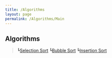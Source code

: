 ```yaml
---
title: /Algorithms
layout: page
permalink: /Algorithms/Main
---
```


## Algorithms
>┗[Selection Sort](https://dobiisfree.github.io/Algorithms/SelectionSort)
>┗[Bubble Sort](https://dobiisfree.github.io/Algorithms/BubbleSort)
>┗[Insertion Sort](https://dobiisfree.github.io/Algorithms/InsertionSort)
